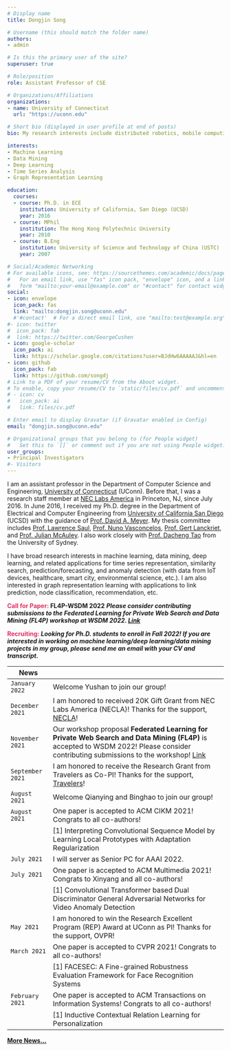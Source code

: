 ```yaml
---
# Display name
title: Dongjin Song

# Username (this should match the folder name)
authors:
- admin

# Is this the primary user of the site?
superuser: true

# Role/position
role: Assistant Professor of CSE

# Organizations/Affiliations
organizations:
- name: University of Connecticut
  url: "https://uconn.edu"

# Short bio (displayed in user profile at end of posts)
bio: My research interests include distributed robotics, mobile computing and programmable matter.

interests:
- Machine Learning
- Data Mining
- Deep Learning
- Time Series Analysis
- Graph Representation Learning

education:
  courses:
  - course: Ph.D. in ECE
    institution: University of California, San Diego (UCSD)
    year: 2016
  - course: MPhil
    institution: The Hong Kong Polytechnic University
    year: 2010
  - course: B.Eng
    institution: University of Science and Technology of China (USTC)
    year: 2007

# Social/Academic Networking
# For available icons, see: https://sourcethemes.com/academic/docs/page-builder/#icons
#   For an email link, use "fas" icon pack, "envelope" icon, and a link in the
#   form "mailto:your-email@example.com" or "#contact" for contact widget.
social:
- icon: envelope
  icon_pack: fas
  link: "mailto:dongjin.song@uconn.edu"
  #'#contact'  # For a direct email link, use "mailto:test@example.org".
#- icon: twitter
#  icon_pack: fab
#  link: https://twitter.com/GeorgeCushen
- icon: google-scholar
  icon_pack: ai
  link: https://scholar.google.com/citations?user=BJdHw6AAAAAJ&hl=en
- icon: github
  icon_pack: fab
  link: https://github.com/songdj
# Link to a PDF of your resume/CV from the About widget.
# To enable, copy your resume/CV to `static/files/cv.pdf` and uncomment the lines below.
# - icon: cv
#   icon_pack: ai
#   link: files/cv.pdf

# Enter email to display Gravatar (if Gravatar enabled in Config)
email: "dongjin.song@uconn.edu"

# Organizational groups that you belong to (for People widget)
#   Set this to `[]` or comment out if you are not using People widget.
user_groups:
- Principal Investigators
#- Visitors
---
```


I am an assistant professor in the Department of Computer Science and Engineering, [University of Connecticut](https://uconn.edu) (UConn). Before that, I was a research staff member at [NEC Labs America](http://www.nec-labs.com) in Princeton, NJ, since July 2016. In June 2016, I received my Ph.D. degree in the Department of Electrical and Computer Engineering from [University of California San Diego](https://www.ucsd.edu) (UCSD) with the guidance of [Prof. David A. Meyer](https://math.ucsd.edu/people/profiles/david-meyer/). My thesis committee includes [Prof. Lawrence Saul](https://cseweb.ucsd.edu/~saul/), [Prof. Nuno Vasconcelos](http://www.svcl.ucsd.edu/~nuno/), [Prof. Gert Lanckriet](http://eceweb.ucsd.edu/~gert/), and [Prof. Julian McAuley](https://cseweb.ucsd.edu/~jmcauley/). I also work closely with [Prof. Dacheng Tao](https://www.sydney.edu.au/engineering/about/our-people/academic-staff/dacheng-tao.html) from the University of Sydney.

I have broad research interests in machine learning, data mining, deep learning, and related applications for time series representation, similarity search, prediction/forecasting, and anomaly detection (with data from IoT devices, healthcare, smart city, environmental science, etc.). I am also interested in graph representation learning with applications to link prediction, node classification, recommendation, etc.

**<span style="color:#DE3163"> Call for Paper: </span>** **FL4P-WSDM 2022** ***Please consider contributing submissions to the **Federated Learning for Private Web Search and Data Mining (FL4P)** workshop at WSDM 2022. [Link](https://fl4p-wsdm.github.io/)***

**<span style="color:#DE3163"> Recruiting: </span>** ***Looking for Ph.D. students to enroll in Fall 2022! If you are interested in working on machine learning/deep learning/data mining projects in my group, please send me an email with your CV and transcript.***


| News            |                                   |
| --------------------| --------------------------------- |
|`January 2022`| Welcome Yushan to join our group!|
|`December 2021`| I am honored to received 20K Gift Grant from NEC Labs America (NECLA)! Thanks for the support, [NECLA](https://www.nec-labs.com/)!|
|`November 2021`| Our workshop proposal **Federated Learning for Private Web Search and Data Mining (FL4P)** is accepted to WSDM 2022! Please consider contributing submissions to the workshop! [Link](https://fl4p-wsdm.github.io/)|
| `September 2021` | I am honored to receive the Research Grant from Travelers as Co-PI! Thanks for the support, [Travelers](https://www.travelers.com/)!|
| `August 2021` | Welcome Qianying and Binghao to join our group! |
| `August 2021` | One paper is accepted to ACM CIKM 2021! Congrats to all co-authors! |
|                 | [1] Interpreting Convolutional Sequence Model by Learning Local Prototypes with Adaptation Regularization|
| `July 2021` | I will server as Senior PC for AAAI 2022. |
| `July 2021` | One paper is accepted to ACM Multimedia 2021! Congrats to Xinyang and all co-authors! |
|                 | [1] Convolutional Transformer based Dual Discriminator General Adversarial Networks for Video Anomaly Detection|
| `May 2021`   | I am honored to win the Research Excellent Program (REP) Award at UConn as PI! Thanks for the support, OVPR!|
| `March 2021` | One paper is accepted to CVPR 2021! Congrats to all co-authors!|
|                 | [1] FACESEC: A Fine-grained Robustness Evaluation Framework for Face Recognition Systems|
| `February 2021` | One paper is accepted to ACM Transactions on Information Systems! Congrats to all co-authors!|
|                 | [1] Inductive Contextual Relation Learning for Personalization|
**[More News...](https://songdj.github.io/news/)**
